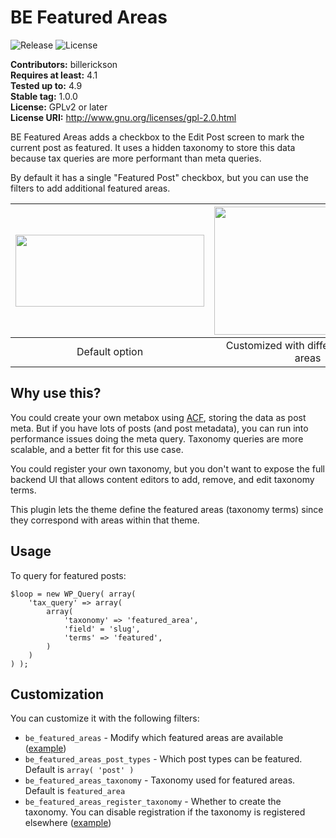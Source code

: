 # BE Featured Areas #
![Release](https://img.shields.io/github/release/billerickson/be-featured-post-checkbox.svg) ![License](https://img.shields.io/badge/license-GPL--2.0%2B-red.svg?style=flat-square&maxAge=2592000)

**Contributors:** billerickson  
**Requires at least:** 4.1  
**Tested up to:** 4.9  
**Stable tag:** 1.0.0  
**License:** GPLv2 or later  
**License URI:** http://www.gnu.org/licenses/gpl-2.0.html

BE Featured Areas adds a checkbox to the Edit Post screen to mark the current post as featured. It uses a hidden taxonomy to store this data because tax queries are more performant than meta queries.

By default it has a single "Featured Post" checkbox, but you can use the filters to add additional featured areas.

|<img src="https://d3vv6lp55qjaqc.cloudfront.net/items/112I103t2p1J1R1x3E1m/Screen%20Shot%202018-07-19%20at%201.35.54%20PM.png?X-CloudApp-Visitor-Id=1470414&v=210c06c0" width="302" height="115" /> |  <img src="https://d3vv6lp55qjaqc.cloudfront.net/items/3M0w3e2b0x3O1V0d0w1c/Screen%20Shot%202018-07-19%20at%208.48.09%20AM.png?X-CloudApp-Visitor-Id=1470414&v=da7a66e1" width="299" height="205" /> |
|:---:|:---:|
|Default option|Customized with different featured areas|

## Why use this? ##

You could create your own metabox using [ACF](https://www.advancedcustomfields.com/), storing the data as post meta. But if you have lots of posts (and post metadata), you can run into performance issues doing the meta query. Taxonomy queries are more scalable, and a better fit for this use case.

You could register your own taxonomy, but you don't want to expose the full backend UI that allows content editors to add, remove, and edit taxonomy terms.

This plugin lets the theme define the featured areas (taxonomy terms) since they correspond with areas within that theme.


## Usage ##

To query for featured posts:

```
$loop = new WP_Query( array(
	'tax_query' => array(
		array(
			'taxonomy' => 'featured_area',
			'field' = 'slug',
			'terms' => 'featured',
		)
	)
) );
```

## Customization ##

You can customize it with the following filters:

* `be_featured_areas` - Modify which featured areas are available ([example](https://gist.github.com/billerickson/60de534fb4424818a9c55af6be5917f3))
* `be_featured_areas_post_types` - Which post types can be featured. Default is `array( 'post' )`
* `be_featured_areas_taxonomy` - Taxonomy used for featured areas. Default is `featured_area`
* `be_featured_areas_register_taxonomy` - Whether to create the taxonomy. You can disable registration if the taxonomy is registered elsewhere ([example](https://gist.github.com/billerickson/819f70e593781a87eff018486a3946f4))
